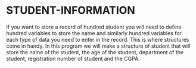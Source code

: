 # STUDENT-INFORMATION
If you want to store a record of hundred student you will need to define hundred variables to  store the name and similarly hundred variables for each type of data you need to enter in the  record. This is where structures come in handy. In this program we will make a structure of  student that will store the name of the student, the age of the student, department of the  student, registration number of student and the CGPA.
